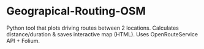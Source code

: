 # Geograpical-Routing-OSM
Python tool that plots driving routes between 2 locations. Calculates distance/duration &amp; saves interactive map (HTML). Uses OpenRouteService API + Folium.
